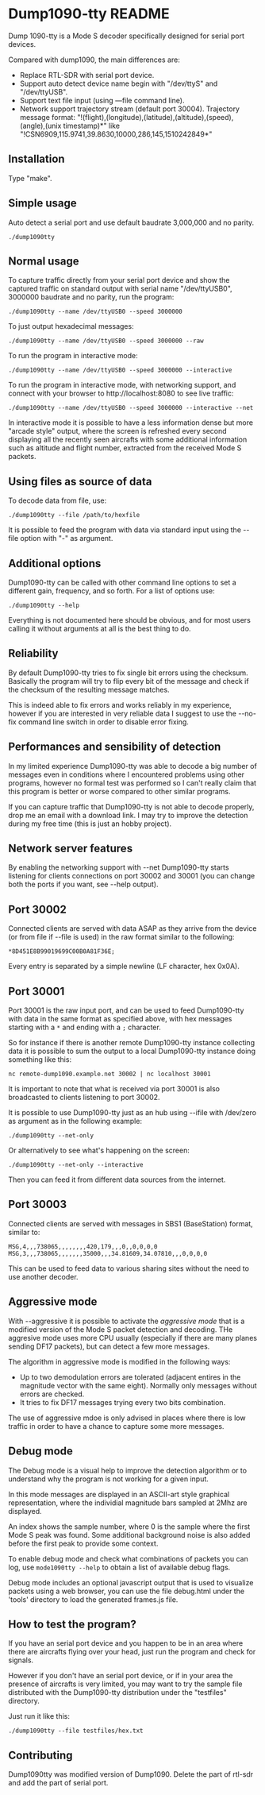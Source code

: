 Dump1090-tty README
===

Dump 1090-tty is a Mode S decoder specifically designed for serial port devices.

Compared with dump1090, the main differences are:

* Replace RTL-SDR with serial port device.
* Support auto detect device name begin with "/dev/ttyS" and "/dev/ttyUSB".
* Support text file input (using —file command line).
* Network support trajectory stream (default port 30004). Trajectory message format: "!(flight),(longitude),(latitude),(altitude),(speed),(angle),(unix timestamp)\*" like "!CSN6909,115.9741,39.8630,10000,286,145,1510242849\*"

Installation
---

Type "make".

## Simple usage

Auto detect a serial port and use default baudrate 3,000,000 and no parity.

```
./dump1090tty
```

Normal usage
---

To capture traffic directly from your serial port device and show the captured traffic
on standard output with serial name "/dev/ttyUSB0", 3000000 baudrate and no parity, run the program:

    ./dump1090tty --name /dev/ttyUSB0 --speed 3000000

To just output hexadecimal messages:

    ./dump1090tty --name /dev/ttyUSB0 --speed 3000000 --raw

To run the program in interactive mode:

    ./dump1090tty --name /dev/ttyUSB0 --speed 3000000 --interactive

To run the program in interactive mode, with networking support, and connect
with your browser to http://localhost:8080 to see live traffic:

    ./dump1090tty --name /dev/ttyUSB0 --speed 3000000 --interactive --net

In interactive mode it is possible to have a less information dense but more
"arcade style" output, where the screen is refreshed every second displaying
all the recently seen aircrafts with some additional information such as
altitude and flight number, extracted from the received Mode S packets.

Using files as source of data
---

To decode data from file, use:

    ./dump1090tty --file /path/to/hexfile
It is possible to feed the program with data via standard input using
the --file option with "-" as argument.

Additional options
---

Dump1090-tty can be called with other command line options to set a different
gain, frequency, and so forth. For a list of options use:

    ./dump1090tty --help

Everything is not documented here should be obvious, and for most users calling
it without arguments at all is the best thing to do.

Reliability
---

By default Dump1090-tty tries to fix single bit errors using the checksum.
Basically the program will try to flip every bit of the message and check if
the checksum of the resulting message matches.

This is indeed able to fix errors and works reliably in my experience,
however if you are interested in very reliable data I suggest to use
the --no-fix command line switch in order to disable error fixing.

Performances and sensibility of detection
---

In my limited experience Dump1090-tty was able to decode a big number of messages
even in conditions where I encountered problems using other programs, however
no formal test was performed so I can't really claim that this program is
better or worse compared to other similar programs.

If you can capture traffic that Dump1090-tty is not able to decode properly, drop
me an email with a download link. I may try to improve the detection during
my free time (this is just an hobby project).

Network server features
---

By enabling the networking support with --net Dump1090-tty starts listening
for clients connections on port 30002 and 30001 (you can change both the
ports if you want, see --help output).

Port 30002
---

Connected clients are served with data ASAP as they arrive from the device
(or from file if --file is used) in the raw format similar to the following:

    *8D451E8B99019699C00B0A81F36E;

Every entry is separated by a simple newline (LF character, hex 0x0A).

Port 30001
---

Port 30001 is the raw input port, and can be used to feed Dump1090-tty with
data in the same format as specified above, with hex messages starting with
a `*` and ending with a `;` character.

So for instance if there is another remote Dump1090-tty instance collecting data
it is possible to sum the output to a local Dump1090-tty instance doing something
like this:

    nc remote-dump1090.example.net 30002 | nc localhost 30001

It is important to note that what is received via port 30001 is also
broadcasted to clients listening to port 30002.

It is possible to use Dump1090-tty just as an hub using --ifile with /dev/zero
as argument as in the following example:

    ./dump1090tty --net-only

Or alternatively to see what's happening on the screen:

    ./dump1090tty --net-only --interactive

Then you can feed it from different data sources from the internet.

Port 30003
---

Connected clients are served with messages in SBS1 (BaseStation) format,
similar to:

    MSG,4,,,738065,,,,,,,,420,179,,,0,,0,0,0,0
    MSG,3,,,738065,,,,,,,35000,,,34.81609,34.07810,,,0,0,0,0

This can be used to feed data to various sharing sites without the need to use another decoder.

Aggressive mode
---

With --aggressive it is possible to activate the *aggressive mode* that is a
modified version of the Mode S packet detection and decoding.
THe aggresive mode uses more CPU usually (especially if there are many planes
sending DF17 packets), but can detect a few more messages.

The algorithm in aggressive mode is modified in the following ways:

* Up to two demodulation errors are tolerated (adjacent entires in the magnitude
  vector with the same eight). Normally only messages without errors are
  checked.
* It tries to fix DF17 messages trying every two bits combination.

The use of aggressive mdoe is only advised in places where there is low traffic
in order to have a chance to capture some more messages.

Debug mode
---

The Debug mode is a visual help to improve the detection algorithm or to
understand why the program is not working for a given input.

In this mode messages are displayed in an ASCII-art style graphical
representation, where the individial magnitude bars sampled at 2Mhz are
displayed.

An index shows the sample number, where 0 is the sample where the first
Mode S peak was found. Some additional background noise is also added
before the first peak to provide some context.

To enable debug mode and check what combinations of packets you can
log, use `mode1090tty --help` to obtain a list of available debug flags.

Debug mode includes an optional javascript output that is used to visualize
packets using a web browser, you can use the file debug.html under the
'tools' directory to load the generated frames.js file.

How to test the program?
---

If you have an serial port device and you happen to be in an area where there
are aircrafts flying over your head, just run the program and check for signals.

However if you don't have an serial port device, or if in your area the presence
of aircrafts is very limited, you may want to try the sample file distributed
with the Dump1090-tty distribution under the "testfiles" directory.

Just run it like this:

    ./dump1090tty --file testfiles/hex.txt
Contributing
---

Dump1090tty was modified version of Dump1090. Delete the part of rtl-sdr and add the part of serial port.
